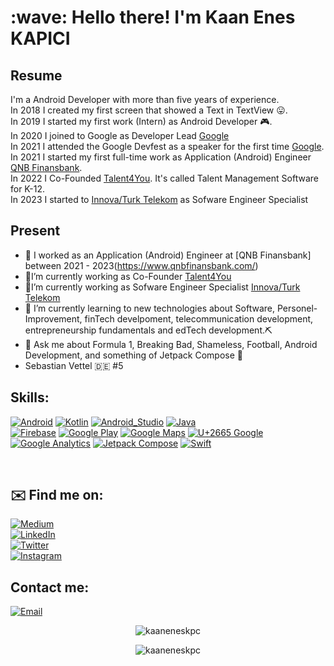 <h1 align="left" id="kaaneneskpc-title">:wave: Hello there! I'm Kaan Enes KAPICI</h1>

## Resume
I'm a Android Developer with more than five years of experience.</br>
In 2018 I created my first screen that showed a Text in TextView 😛.</br>
In 2019 I started my first work (Intern) as Android Developer 🎮.</br>
In 2020 I joined to Google as Developer Lead [Google](https://communityleads.dev/home/ls/profile/kaaneneskpc)</br>
In 2021 I attended the Google Devfest as a speaker for the first time [Google](https://developers.google.com/community/devfest).</br>
In 2021 I started my first full-time work as Application (Android) Engineer [QNB Finansbank](https://www.qnbfinansbank.com/).</br>
In 2022 I Co-Founded [Talent4You](https://www.linkedin.com/company/talentforyouconnectfuture/). It's called Talent Management Software for K-12.</br>
In 2023 I started to [Innova/Turk Telekom](https://www.innova.com.tr/tr) as Sofware Engineer Specialist

## Present
- 🔭 I worked as an Application (Android) Engineer at [QNB Finansbank] between 2021 - 2023(https://www.qnbfinansbank.com/)
- 🔭I’m currently working as Co-Founder [Talent4You](https://www.linkedin.com/company/talentforyouconnectfuture/)
- 🔭I’m currently working as Sofware Engineer Specialist [Innova/Turk Telekom](https://www.innova.com.tr/tr)
- 🌱 I’m currently learning to new technologies about Software, Personel-Improvement, finTech develpoment, 
telecommunication development, entrepreneurship fundamentals and edTech development.⛏
- 💬 Ask me about Formula 1, Breaking Bad, Shameless, Football, Android Development, and something of Jetpack Compose 🚀
- Sebastian Vettel 🇩🇪 #5

## Skills: 

[![Android](https://img.shields.io/badge/Android-3DDC84?style=for-the-badge&logo=android&logoColor=white&labelColor=101010)]()
[![Kotlin](https://img.shields.io/badge/Kotlin-0095D5?style=for-the-badge&logo=kotlin&logoColor=white&labelColor=101010)]()
[![Android_Studio](https://img.shields.io/badge/Android_Studio-3DDC84?style=for-the-badge&logo=android-studio&logoColor=white&labelColor=101010)]()
[![Java](https://img.shields.io/badge/Java-007396?style=for-the-badge&logo=java&logoColor=white&labelColor=101010)]()
</br>
[![Firebase](https://img.shields.io/badge/Firebase-FFCA28?style=for-the-badge&logo=firebase&logoColor=white&labelColor=101010)]()
[![Google Play](https://img.shields.io/badge/Google_Play-414141?style=for-the-badge&logo=google%20play&logoColor=white&labelColor=101010)]()
[![Google Maps](https://img.shields.io/badge/Google_Maps-4285F4?style=for-the-badge&logo=google%20maps&logoColor=white&labelColor=101010)]()
[![U+2665 Google](https://img.shields.io/badge/❤️_Google-EC1C24?style=for-the-badge&logo=google&logoColor=white&labelColor=101010)]()
</br>
[![Google Analytics](https://img.shields.io/badge/Google_Analytics-E37400?style=for-the-badge&logo=google%20analytics&logoColor=white&labelColor=101010)]()
[![Jetpack Compose](https://img.shields.io/badge/Jetpack%20Compose-3DDC84?style=for-the-badge&logo=android&logoColor=white&labelColor=101010)]()
[![Swift](https://img.shields.io/badge/swift-F54A2A?style=for-the-badge&logo=swift&logoColor=white&labelColor=101010)]()

</br>


## ✉️ Find me on:


[![Medium](https://img.shields.io/badge/Medium-@kaaneneskpc-9146FF?style=for-the-badge&logo=medium&logoColor=white&labelColor=101010)](https://medium.com/@kaaneneskpc)
</br>
[![LinkedIn](https://img.shields.io/badge/LinkedIn-kaaneneskpc-0077B5?style=for-the-badge&logo=linkedin&logoColor=white&labelColor=101010)](https://www.linkedin.com/in/kaaneneskpc/)
</br>
[![Twitter](https://img.shields.io/badge/Twitter-@kaaneneskpc-1DA1F2?style=for-the-badge&logo=twitter&logoColor=white&labelColor=101010)](https://twitter.com/kaaneneskpc)
</br>
[![Instagram](https://img.shields.io/badge/Instagram-@kaaneneskpc-E4405F?style=for-the-badge&logo=instagram&logoColor=white&labelColor=101010)](https://instagram.com/kaaneneskpc)
</br>


## Contact me:

[![Email](https://img.shields.io/badge/kaaneneskpc1@gmail.com-my_personal_email-EC5252?style=for-the-badge&logo=gmail&logoColor=white&labelColor=101010)](mailto:kaaneneskpc1@gmail.com)
<br />

<p align="center"><img src="https://komarev.com/ghpvc/?username=kaaneneskpc" alt="kaaneneskpc" /></p>
<p align="center"><img src="https://github-readme-stats.vercel.app/api?username=kaaneneskpc&show_icons=true" alt="kaaneneskpc" /></p>








